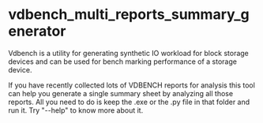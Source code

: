 # vdbench_multi_reports_summary_generator
Vdbench is a utility for generating synthetic IO workload for block storage devices and can be used for bench marking performance of a storage device.

If you have recently collected lots of VDBENCH reports for analysis this tool can help you generate a single summary sheet by analyzing all those reports. All you need to do is keep the .exe or the .py file in that folder and run it. Try "--help" to know more about it.
